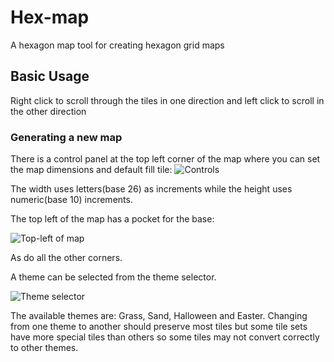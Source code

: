 # Hex-map
A hexagon map tool for creating hexagon grid maps

## Basic Usage
Right click to scroll through the tiles in one direction and left click to scroll in the other direction

### Generating a new map
There is a control panel at the top left corner of the map where you can set the map dimensions and default fill tile:
![Controls](https://jonathanrys.s3.us-east-1.amazonaws.com/controls.png)

The width uses letters(base 26) as increments while the height uses numeric(base 10) increments.

The top left of the map has a pocket for the base:

![Top-left of map](https://jonathanrys.s3.us-east-1.amazonaws.com/grid_top_left.png)

As do all the other corners.

A theme can be selected from the theme selector.

![Theme selector](https://jonathanrys.s3.us-east-1.amazonaws.com/theme_selector.png)

The available themes are: Grass, Sand, Halloween and Easter.  Changing from one theme to another should preserve most tiles but some tile sets have more special tiles than others so some tiles may not convert correctly to other themes.
